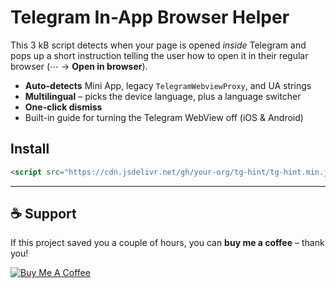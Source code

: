 # Telegram In-App Browser Helper

This 3 kB script detects when your page is opened *inside* Telegram and
pops up a short instruction telling the user how to open it in their
regular browser (⋯ → **Open in browser**).

* **Auto-detects** Mini App, legacy `TelegramWebviewProxy`, and UA strings
* **Multilingual** – picks the device language, plus a language switcher
* **One-click dismiss**
* Built-in guide for turning the Telegram WebView off (iOS & Android)

## Install

```html
<script src="https://cdn.jsdelivr.net/gh/your-org/tg-hint/tg-hint.min.js"></script>
```


---

## ☕ Support

If this project saved you a couple of hours, you can **buy me a coffee** – thank you!

[![Buy Me A Coffee](https://img.shields.io/badge/-buy&nbsp;me&nbsp;a&nbsp;coffee-FFDD00?logo=buy-me-a-coffee&logoColor=black&style=for-the-badge)](https://www.buymeacoffee.com/dontbug)

